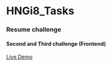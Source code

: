 # HNGi8_Tasks

### Resume challenge 

#### Second and Third challenge (Frontend)

[Live Demo](https://portofolio-hngi8.herokuapp.com/)
